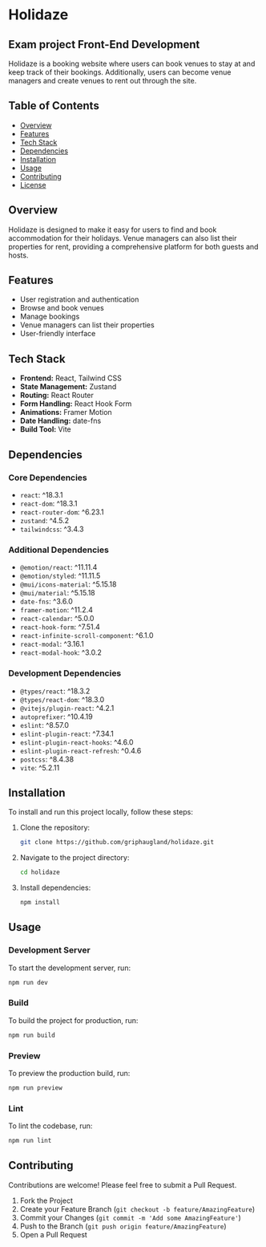 # Holidaze

## Exam project Front-End Development

Holidaze is a booking website where users can book venues to stay at and keep track of their bookings. Additionally, users can become venue managers and create venues to rent out through the site.

## Table of Contents

- [Overview](#overview)
- [Features](#features)
- [Tech Stack](#tech-stack)
- [Dependencies](#dependencies)
- [Installation](#installation)
- [Usage](#usage)
- [Contributing](#contributing)
- [License](#license)

## Overview

Holidaze is designed to make it easy for users to find and book accommodation for their holidays. Venue managers can also list their properties for rent, providing a comprehensive platform for both guests and hosts.

## Features

- User registration and authentication
- Browse and book venues
- Manage bookings
- Venue managers can list their properties
- User-friendly interface

## Tech Stack

- **Frontend:** React, Tailwind CSS
- **State Management:** Zustand
- **Routing:** React Router
- **Form Handling:** React Hook Form
- **Animations:** Framer Motion
- **Date Handling:** date-fns
- **Build Tool:** Vite

## Dependencies

### Core Dependencies

- `react`: ^18.3.1
- `react-dom`: ^18.3.1
- `react-router-dom`: ^6.23.1
- `zustand`: ^4.5.2
- `tailwindcss`: ^3.4.3

### Additional Dependencies

- `@emotion/react`: ^11.11.4
- `@emotion/styled`: ^11.11.5
- `@mui/icons-material`: ^5.15.18
- `@mui/material`: ^5.15.18
- `date-fns`: ^3.6.0
- `framer-motion`: ^11.2.4
- `react-calendar`: ^5.0.0
- `react-hook-form`: ^7.51.4
- `react-infinite-scroll-component`: ^6.1.0
- `react-modal`: ^3.16.1
- `react-modal-hook`: ^3.0.2

### Development Dependencies

- `@types/react`: ^18.3.2
- `@types/react-dom`: ^18.3.0
- `@vitejs/plugin-react`: ^4.2.1
- `autoprefixer`: ^10.4.19
- `eslint`: ^8.57.0
- `eslint-plugin-react`: ^7.34.1
- `eslint-plugin-react-hooks`: ^4.6.0
- `eslint-plugin-react-refresh`: ^0.4.6
- `postcss`: ^8.4.38
- `vite`: ^5.2.11

## Installation

To install and run this project locally, follow these steps:

1. Clone the repository:

   ```bash
   git clone https://github.com/griphaugland/holidaze.git
   ```

2. Navigate to the project directory:

   ```bash
   cd holidaze
   ```

3. Install dependencies:

   ```bash
   npm install
   ```

## Usage

### Development Server

To start the development server, run:

```bash
npm run dev
```

### Build

To build the project for production, run:

```bash
npm run build
```

### Preview

To preview the production build, run:

```bash
npm run preview
```

### Lint

To lint the codebase, run:

```bash
npm run lint
```

## Contributing

Contributions are welcome! Please feel free to submit a Pull Request.

1. Fork the Project
2. Create your Feature Branch (`git checkout -b feature/AmazingFeature`)
3. Commit your Changes (`git commit -m 'Add some AmazingFeature'`)
4. Push to the Branch (`git push origin feature/AmazingFeature`)
5. Open a Pull Request
